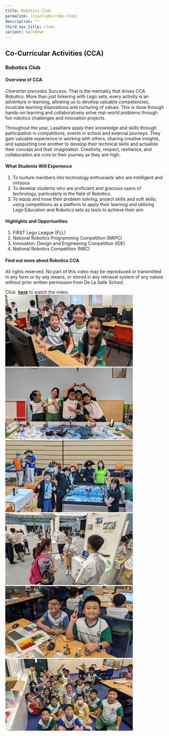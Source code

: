 ```yaml
---
title: Robotics Club
permalink: /cca/Clubs/robo-club/
description: ""
third_nav_title: Clubs
variant: markdown
---
```

## Co-Curricular&nbsp;Activities&nbsp;(CCA)

### Robotics Club
#### Overview of CCA
*Character precedes Success*. That is the mentality that drives CCA Robotics. More than just tinkering with Lego sets, every activity is an adventure in learning, allowing us to develop valuable competencies, inculcate learning dispositions and nurturing of values. This is done through hands-on learning and collaboratively solve real-world problems through fun robotics challenges and innovation projects.

Throughout the year, Lasallians apply their knowledge and skills through participation in competitions, events in school and external journeys. They gain valuable experience in working with others, sharing creative insights, and supporting one another to develop their technical skills and actualize their concept and their imagination. Creativity, respect, resilience, and collaboration are core to their journey as they aim high.

#### What Students Will Experience 

1. To nurture members into technology enthusiasts who are intelligent and virtuous
2. To develop students who are proficient and gracious users of technology, particularly in the field of Robotics.
3. To equip and hone their problem solving, project skills and soft skills, using competitions as a platform to apply their learning and utilizing Lego Education and Robotics sets as tools to achieve their aim
#### Highlights and Opportunities 
1. FIRST Lego League (FLL)
2. National Robotics Programming Competition (NRPC)
3. Innovation, Design and Engineering Competition (IDE)
4. National Robotics Competition (NRC)<br>
#### Find out more about Robotics CCA

All rights reserved. No part of this video may be reproduced or transmitted in any form or by any means, or stored in any retrieval system of any nature without prior written permission from De La Salle School.  

Click&nbsp; [**here**](https://youtu.be/n3Ov7clEyAo)&nbsp;to watch the video. <br>
<img src="/images/2025/Cca/rb1.jpg" style="width:80%"><br>
<img src="/images/2025/Cca/rb2.jpg" style="width:80%"><br>
<img src="/images/2025/Cca/rb3.jpg" style="width:80%"><br>
<img src="/images/2025/Cca/rb4.jpg" style="width:80%"><br>
<img src="/images/2025/Cca/rb5.jpg" style="width:80%"><br>
<img src="/images/2025/Cca/rb6.jpg" style="width:80%"><br>